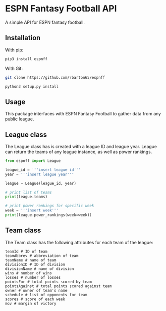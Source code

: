 ESPN Fantasy Football API
==============

A simple API for ESPN fantasy football.

Installation
------------
With pip:
```python
pip3 install espnff
```


With Git:

```bash
git clone https://github.com/rbarton65/espnff

python3 setup.py install
```

Usage
-----

This package interfaces with ESPN Fantasy Football to gather data from any public league.

League class
-----

The League class has is created with a league ID and league year. League can return the teams of any league instance, as well as power rankings.

```python
from espnff import League

league_id = '''insert league id'''
year = '''insert league year'''

league = League(league_id, year)

# print list of teams
print(league.teams)

# print power rankings for specific week
week = '''insert week'''
print(league.power_rankings(week=week))
```

Team class
-----

The Team class has the following attributes for each team of the league:

```
teamId # ID of team
teamAbbrev # abbreviation of team
teamName # name of team
divisionID # ID of division
divisionName # name of division
wins # number of wins
losses # number of losses
pointsFor # total points scored by team
pointsAgainst # total points scored against team
owner # owner of team's name
schedule # list of opponents for team
scores # score of each week
mov # margin of victory
```
```
